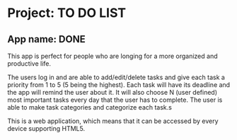 # Project: TO DO LIST
## App name: DONE

This app is perfect for people who are longing for a more organized and productive life.

The users log in and are able to add/edit/delete tasks and give each task a priority from 1 to 5 (5 being the highest). Each task will have its deadline and the app will remind the user about it. It will also choose N (user defined) most important tasks every day that the user has to complete. The user is able to make task categories and categorize each task.s

This is a web application, which means that it can be accessed by every device supporting HTML5.